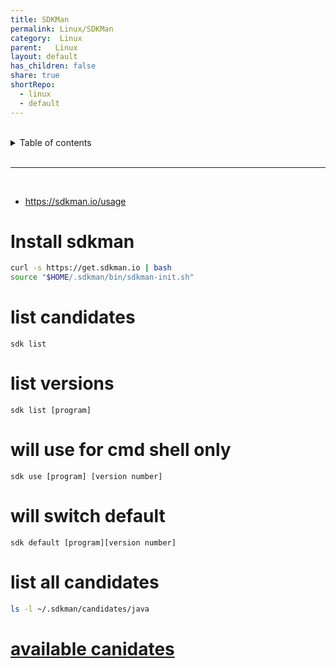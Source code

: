 ```yaml
---  
title: SDKMan  
permalink: Linux/SDKMan  
category:  Linux  
parent:   Linux  
layout: default  
has_children: false  
share: true  
shortRepo:  
  - linux  
  - default  
---  
```

  
  
<br/>  
  
<details markdown="block">  
<summary>  
Table of contents  
</summary>  
{: .text-delta }  
1. TOC  
{:toc}  
</details>  
  
<br/>  
  
***  
  
<br/>  
  
- https://sdkman.io/usage  
  
# Install sdkman  
  
```bash  
curl -s https://get.sdkman.io | bash   
source "$HOME/.sdkman/bin/sdkman-init.sh"   
```  
  
# list candidates  
  
```shell  
sdk list   
```  
  
# list versions  
  
```shell  
sdk list [program]   
```  
  
# will use for cmd shell only  
  
```shell  
sdk use [program] [version number]   
```  
  
# will switch default  
  
```shell  
sdk default [program][version number]   
```  
  
# list all candidates  
  
```bash  
ls -l ~/.sdkman/candidates/java  
```  
  
# [available canidates](https://api.sdkman.io/2/candidates/java/Darwin/versions/list?installed=)  
